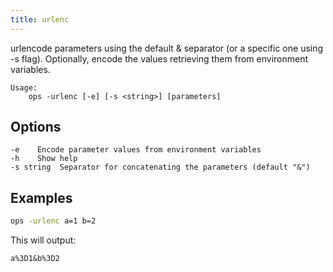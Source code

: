 ```yaml
---
title: urlenc
---
```



urlencode parameters using the default & separator (or a specific one using -s flag).
Optionally, encode the values retrieving them from environment variables.

```text
Usage:
    ops -urlenc [-e] [-s <string>] [parameters]
```

## Options
```
-e    Encode parameter values from environment variables
-h    Show help
-s string  Separator for concatenating the parameters (default "&")
```

## Examples

```bash
ops -urlenc a=1 b=2
```

This will output:

```text
a%3D1&b%3D2
```
